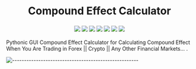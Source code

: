 <h1 align="center"> 
    Compound Effect Calculator
</h1>

<h3 align="center">
    <img src="https://img.shields.io/badge/made%20by-Stphen-informational">
    <img src="https://img.shields.io/badge/language-python-blueviolet">
    <img src="https://img.shields.io/badge/last%20version-v.1.2-success">
    <img src="https://badges.frapsoft.com/os/v1/open-source.svg?v=103">
    <img src="https://img.shields.io/github/issues/E-Kiani/Compound-Effect-Calculator?style=plastic">
    <img src="https://img.shields.io/github/forks/E-Kiani/Compound-Effect-Calculator?style=plastic">
    <img src="https://img.shields.io/github/stars/E-Kiani/Compound-Effect-Calculator?color=gold&style=plastic">
</h3>


Pythonic GUI Compound Effect Calculator for Calculating Compound Effect When You Are Trading in Forex || Crypto || Any Other Financial Markets... .

![-----------------------------------------------------](https://raw.githubusercontent.com/andreasbm/readme/master/assets/lines/rainbow.png)

